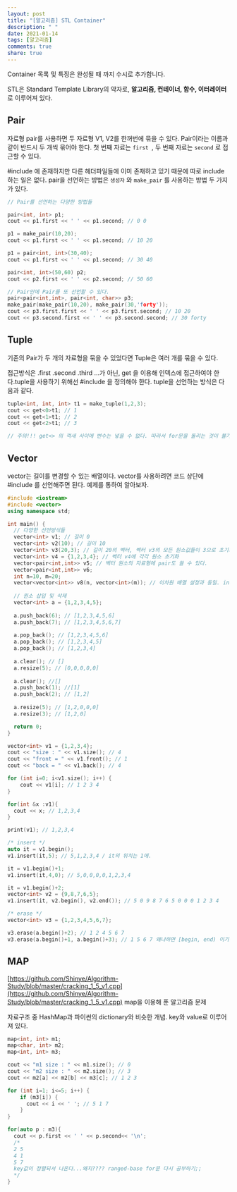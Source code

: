 ```yaml
---
layout: post
title: "[알고리즘] STL Container"
description: " "
date: 2021-01-14
tags: [알고리즘]
comments: true
share: true
---
```



Container 목록 및 특징은 완성될 때 까지 수시로 추가합니다.

STL은 Standard Template Library의 약자로, **알고리즘, 컨테이너, 함수, 이터레이터** 로 이루어져 있다.



## Pair

자료형 pair를 사용하면 두 자료형 V1, V2를 한꺼번에 묶을 수 있다. Pair이라는 이름과 같이 반드시 두 개씩 묶어야 한다. 첫 번째 자료는 `first `, 두 번째 자료는 `second` 로 접근할 수 있다. 

#include <utility>에 존재하지만 다른 헤더파일들에 이미 존재하고 있기 때문에 따로 include하는 일은 없다. pair을 선언하는 방법은 `생성자` 와 `make_pair` 를 사용하는 방법 두 가지가 있다.

```c++
// Pair를 선언하는 다양한 방법들

pair<int, int> p1;
cout << p1.first << ' ' << p1.second; // 0 0

p1 = make_pair(10,20);
cout << p1.first << ' ' << p1.second; // 10 20

p1 = pair<int, int>(30,40);
cout << p1.first << ' ' << p1.second; // 30 40

pair<int, int>(50,60) p2;
cout << p2.first << ' ' << p2.second; // 50 60

// Pair안에 Pair를 또 선언할 수 있다.
pair<pair<int,int>, pair<int, char>> p3;
make_pair(make_pair(10,20), make_pair(30,'forty'));
cout << p3.first.first << ' ' << p3.first.second; // 10 20
cout << p3.second.first << ' ' << p3.second.second; // 30 forty
```



## Tuple

기존의 Pair가 두 개의 자료형을 묶을 수 있었다면 Tuple은 여러 개를 묶을 수 있다.

접근방식은 .first .second .third …가 아닌, get 을 이용해 인덱스에 접근하여야 한다.tuple을 사용하기 위해선 #include <tuple>을 정의해야 한다. tuple을 선언하는 방식은 다음과 같다.

```c++
tuple<int, int, int> t1 = make_tuple(1,2,3);
cout << get<0>t1; // 1
cout << get<1>t1; // 2
cout << get<2>t1; // 3

// 주의!!! get<> 의 꺽새 사이에 변수는 넣을 수 없다. 따라서 for문을 돌리는 것이 불가능하다.
```



## Vector

vector는 길이를 변경할 수 있는 배열이다. vector를 사용하려면 코드 상단에 #include <vector> 를 선언해주면 된다. 예제를 통하여 알아보자. 

```cpp
#include <iostream>
#include <vector>
using namespace std;

int main() {
  // 다양한 선언방식들
  vector<int> v1; // 길이 0
  vector<int> v2(10); // 길이 10
  vector<int> v3(20,3); // 길이 20의 벡터, 벡터 v3의 모든 원소값들이 3으로 초기화되어 있다.
  vector<int> v4 = {1,2,3,4}; // 벡터 v4에 각각 원소 초기화
  vector<pair<int,int>> v5; // 벡터 원소의 자료형에 pair도 쓸 수 있다.
  vector<pair<int,int>> v6;
  int n=10, m=20;
  vector<vector<int>> v8(n, vector<int>(m)); // 이차원 배열 설정과 동일. int v8[n][m]; 
  
  // 원소 삽입 및 삭제
  vector<int> a = {1,2,3,4,5};
  
  a.push_back(6); // [1,2,3,4,5,6]
  a.push_back(7); // [1,2,3,4,5,6,7]
  
  a.pop_back(); // [1,2,3,4,5,6]
  a.pop_back(); // [1,2,3,4,5]
  a.pop_back(); // [1,2,3,4]
  
  a.clear(); // []
  a.resize(5); // [0,0,0,0,0]
  
  a.clear(); //[]
  a.push_back(1); //[1]
  a.push_back(2); // [1,2]
  
  a.resize(5); // [1,2,0,0,0]
  a.resize(3); // [1,2,0]

  return 0;
}
```


```cpp
vector<int> v1 = {1,2,3,4};
cout << "size : " << v1.size(); // 4
cout << "front = " << v1.front(); // 1
cout << "back = " << v1.back(); // 4

for (int i=0; i<v1.size(); i++) {
    cout << v1[i]; // 1 2 3 4
}

for(int &x :v1){
  cout << x; // 1,2,3,4
}

print(v1); // 1,2,3,4

/* insert */
auto it = v1.begin();
v1.insert(it,5); // 5,1,2,3,4 / it의 위치는 1에.

it = v1.begin()+1;
v1.insert(it,4,0); // 5,0,0,0,0,1,2,3,4

it = v1.begin()+2;
vector<int> v2 = {9,8,7,6,5};
v1.insert(it, v2.begin(), v2.end()); // 5 0 9 8 7 6 5 0 0 0 1 2 3 4

/* erase */
vector<int> v3 = {1,2,3,4,5,6,7};

v3.erase(a.begin()+2); // 1 2 4 5 6 7
v3.erase(a.begin()+1, a.begin()+3); // 1 5 6 7 왜냐하면 [begin, end) 이기 때문이다..
```



## MAP

 [https://github.com/Shinye/Algorithm-Study/blob/master/cracking_1_5_v1.cpp](https://github.com/Shinye/Algorithm-Study/blob/master/cracking_1_5_v1.cpp) map을 이용해 푼 알고리즘 문제

자료구조 중 HashMap과 파이썬의 dictionary와 비슷한 개념. key와 value로 이루어져 있다.

```cpp
map<int, int> m1;
map<char, int> m2;
map<int, int> m3; 

cout << "m1 size : " << m1.size(); // 0
cout << "m2 size : " << m2.size(); // 3
cout << m2[a] << m2[b] << m3[c]; // 1 2 3

for (int i=1; i<=5; i++) {
    if (m3[i]) {
      cout << i << ' '; // 5 1 7
    }
}

for(auto p : m3){
  cout << p.first << ' ' << p.second<< '\n'; 
  /*
  2 5
  4 1
  5 7
  key값이 정렬되서 나온다...왜지???? ranged-base for문 다시 공부하기;;
  */
}
```

